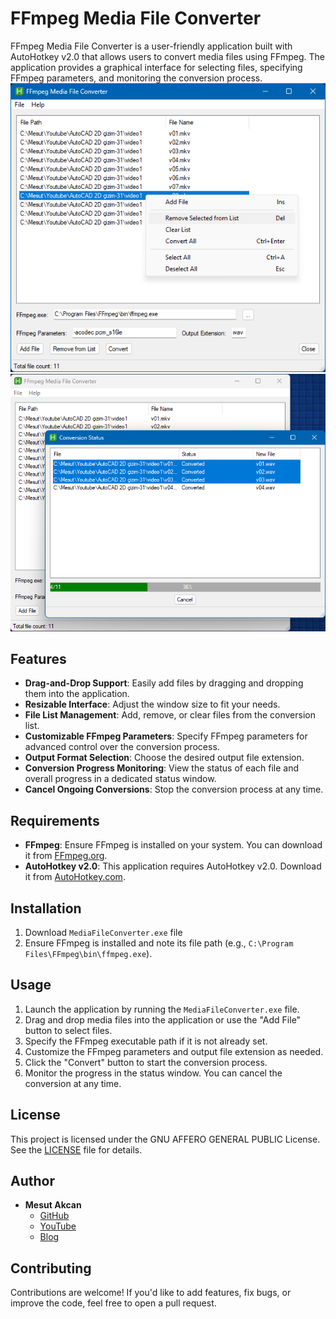 # FFmpeg Media File Converter

FFmpeg Media File Converter is a user-friendly application built with AutoHotkey v2.0 that allows users to convert media files using FFmpeg. The application provides a graphical interface for selecting files, specifying FFmpeg parameters, and monitoring the conversion process.
![Screenshot 1](https://github.com/akcansoft/FFmpeg-Media-File-Converter/blob/main/ss-1.png)
![Screenshot 2](https://github.com/akcansoft/FFmpeg-Media-File-Converter/blob/main/ss-2.png)

## Features

- **Drag-and-Drop Support**: Easily add files by dragging and dropping them into the application.
- **Resizable Interface**: Adjust the window size to fit your needs.
- **File List Management**: Add, remove, or clear files from the conversion list.
- **Customizable FFmpeg Parameters**: Specify FFmpeg parameters for advanced control over the conversion process.
- **Output Format Selection**: Choose the desired output file extension.
- **Conversion Progress Monitoring**: View the status of each file and overall progress in a dedicated status window.
- **Cancel Ongoing Conversions**: Stop the conversion process at any time.

## Requirements
  
- **FFmpeg**: Ensure FFmpeg is installed on your system. You can download it from [FFmpeg.org](https://ffmpeg.org/).
- **AutoHotkey v2.0**: This application requires AutoHotkey v2.0. Download it from [AutoHotkey.com](https://www.autohotkey.com/).

## Installation

1. Download `MediaFileConverter.exe` file
2. Ensure FFmpeg is installed and note its file path (e.g., `C:\Program Files\FFmpeg\bin\ffmpeg.exe`).

## Usage

1. Launch the application by running the `MediaFileConverter.exe` file.
2. Drag and drop media files into the application or use the "Add File" button to select files.
3. Specify the FFmpeg executable path if it is not already set.
4. Customize the FFmpeg parameters and output file extension as needed.
5. Click the "Convert" button to start the conversion process.
6. Monitor the progress in the status window. You can cancel the conversion at any time.

## License

This project is licensed under the GNU AFFERO GENERAL PUBLIC License. See the [LICENSE](LICENSE) file for details.

## Author

- **Mesut Akcan**  
  - [GitHub](https://github.com/akcansoft)  
  - [YouTube](https://youtube.com/mesutakcan)  
  - [Blog](https://mesutakcan.blogspot.com)  

## Contributing
Contributions are welcome! If you'd like to add features, fix bugs, or improve the code, feel free to open a pull request.
